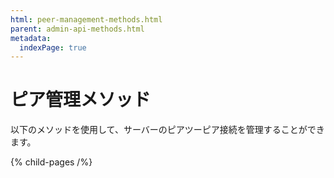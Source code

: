 ```yaml
---
html: peer-management-methods.html
parent: admin-api-methods.html
metadata:
  indexPage: true
---
```

# ピア管理メソッド

以下のメソッドを使用して、サーバーのピアツーピア接続を管理することができます。

{% child-pages /%}
